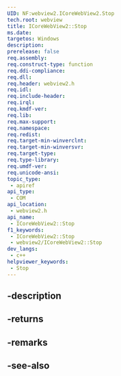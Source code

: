 ```yaml
---
UID: NF:webview2.ICoreWebView2.Stop
tech.root: webview
title: ICoreWebView2::Stop
ms.date: 
targetos: Windows
description: 
prerelease: false
req.assembly: 
req.construct-type: function
req.ddi-compliance: 
req.dll: 
req.header: webview2.h
req.idl: 
req.include-header: 
req.irql: 
req.kmdf-ver: 
req.lib: 
req.max-support: 
req.namespace: 
req.redist: 
req.target-min-winverclnt: 
req.target-min-winversvr: 
req.target-type: 
req.type-library: 
req.umdf-ver: 
req.unicode-ansi: 
topic_type:
 - apiref
api_type:
 - COM
api_location:
 - webview2.h
api_name:
 - ICoreWebView2::Stop
f1_keywords:
 - ICoreWebView2::Stop
 - webview2/ICoreWebView2::Stop
dev_langs:
 - c++
helpviewer_keywords:
 - Stop
---
```


## -description

## -returns

## -remarks

## -see-also


